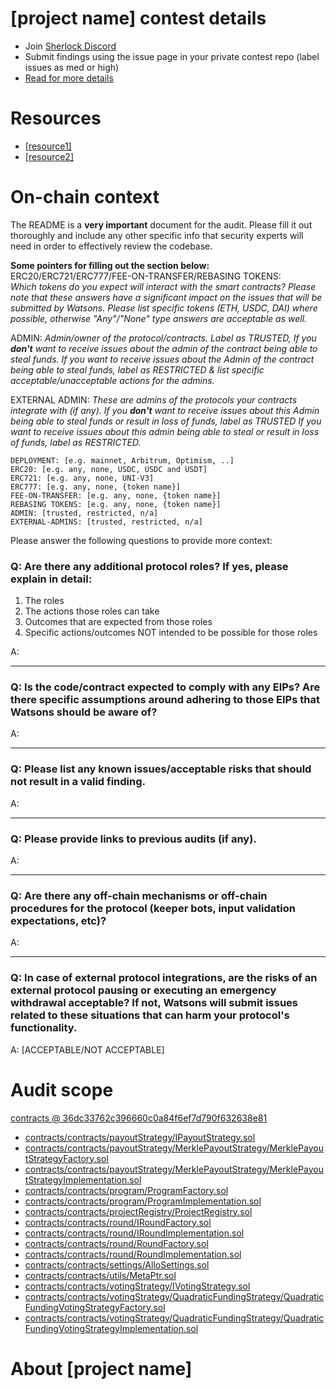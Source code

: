 
# [project name] contest details

- Join [Sherlock Discord](https://discord.gg/MABEWyASkp)
- Submit findings using the issue page in your private contest repo (label issues as med or high)
- [Read for more details](https://docs.sherlock.xyz/audits/watsons)

# Resources

- [[resource1]](url)
- [[resource2]](url)

# On-chain context

The README is a **very important** document for the audit. Please fill it out thoroughly and include any other specific info that security experts will need in order to effectively review the codebase.

**Some pointers for filling out the section below:**  
ERC20/ERC721/ERC777/FEE-ON-TRANSFER/REBASING TOKENS:  
*Which tokens do you expect will interact with the smart contracts? Please note that these answers have a significant impact on the issues that will be submitted by Watsons. Please list specific tokens (ETH, USDC, DAI) where possible, otherwise "Any"/"None" type answers are acceptable as well.*

ADMIN:
*Admin/owner of the protocol/contracts.
Label as TRUSTED, If you **don't** want to receive issues about the admin of the contract being able to steal funds. 
If you want to receive issues about the Admin of the contract being able to steal funds, label as RESTRICTED & list specific acceptable/unacceptable actions for the admins.*

EXTERNAL ADMIN:
*These are admins of the protocols your contracts integrate with (if any). 
If you **don't** want to receive issues about this Admin being able to steal funds or result in loss of funds, label as TRUSTED
If you want to receive issues about this admin being able to steal or result in loss of funds, label as RESTRICTED.*
 
```
DEPLOYMENT: [e.g. mainnet, Arbitrum, Optimism, ..]
ERC20: [e.g. any, none, USDC, USDC and USDT]
ERC721: [e.g. any, none, UNI-V3]
ERC777: [e.g. any, none, {token name}]
FEE-ON-TRANSFER: [e.g. any, none, {token name}]
REBASING TOKENS: [e.g. any, none, {token name}]
ADMIN: [trusted, restricted, n/a]
EXTERNAL-ADMINS: [trusted, restricted, n/a]
```


Please answer the following questions to provide more context: 
### Q: Are there any additional protocol roles? If yes, please explain in detail:
1) The roles
2) The actions those roles can take 
3) Outcomes that are expected from those roles 
4) Specific actions/outcomes NOT intended to be possible for those roles

A: 

___
### Q: Is the code/contract expected to comply with any EIPs? Are there specific assumptions around adhering to those EIPs that Watsons should be aware of?
A:

___

### Q: Please list any known issues/acceptable risks that should not result in a valid finding.
A: 

____
### Q: Please provide links to previous audits (if any).
A:

___

### Q: Are there any off-chain mechanisms or off-chain procedures for the protocol (keeper bots, input validation expectations, etc)? 
A: 
_____

### Q: In case of external protocol integrations, are the risks of an external protocol pausing or executing an emergency withdrawal acceptable? If not, Watsons will submit issues related to these situations that can harm your protocol's functionality. 
A: [ACCEPTABLE/NOT ACCEPTABLE] 


# Audit scope


[contracts @ 36dc33762c396660c0a84f6ef7d790f632638e81](https://github.com/allo-protocol/contracts/tree/36dc33762c396660c0a84f6ef7d790f632638e81)
- [contracts/contracts/payoutStrategy/IPayoutStrategy.sol](contracts/contracts/payoutStrategy/IPayoutStrategy.sol)
- [contracts/contracts/payoutStrategy/MerklePayoutStrategy/MerklePayoutStrategyFactory.sol](contracts/contracts/payoutStrategy/MerklePayoutStrategy/MerklePayoutStrategyFactory.sol)
- [contracts/contracts/payoutStrategy/MerklePayoutStrategy/MerklePayoutStrategyImplementation.sol](contracts/contracts/payoutStrategy/MerklePayoutStrategy/MerklePayoutStrategyImplementation.sol)
- [contracts/contracts/program/ProgramFactory.sol](contracts/contracts/program/ProgramFactory.sol)
- [contracts/contracts/program/ProgramImplementation.sol](contracts/contracts/program/ProgramImplementation.sol)
- [contracts/contracts/projectRegistry/ProjectRegistry.sol](contracts/contracts/projectRegistry/ProjectRegistry.sol)
- [contracts/contracts/round/IRoundFactory.sol](contracts/contracts/round/IRoundFactory.sol)
- [contracts/contracts/round/IRoundImplementation.sol](contracts/contracts/round/IRoundImplementation.sol)
- [contracts/contracts/round/RoundFactory.sol](contracts/contracts/round/RoundFactory.sol)
- [contracts/contracts/round/RoundImplementation.sol](contracts/contracts/round/RoundImplementation.sol)
- [contracts/contracts/settings/AlloSettings.sol](contracts/contracts/settings/AlloSettings.sol)
- [contracts/contracts/utils/MetaPtr.sol](contracts/contracts/utils/MetaPtr.sol)
- [contracts/contracts/votingStrategy/IVotingStrategy.sol](contracts/contracts/votingStrategy/IVotingStrategy.sol)
- [contracts/contracts/votingStrategy/QuadraticFundingStrategy/QuadraticFundingVotingStrategyFactory.sol](contracts/contracts/votingStrategy/QuadraticFundingStrategy/QuadraticFundingVotingStrategyFactory.sol)
- [contracts/contracts/votingStrategy/QuadraticFundingStrategy/QuadraticFundingVotingStrategyImplementation.sol](contracts/contracts/votingStrategy/QuadraticFundingStrategy/QuadraticFundingVotingStrategyImplementation.sol)



# About [project name]
